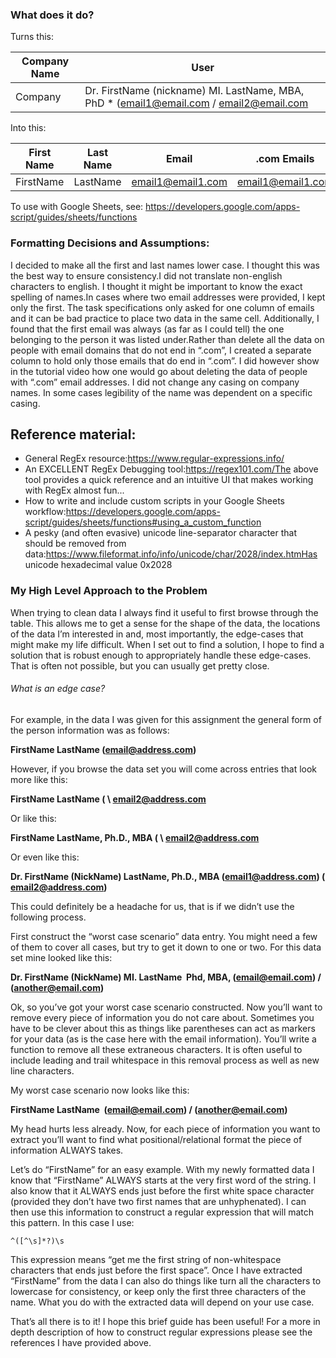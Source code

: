 ### What does it do?

Turns this:

| Company Name | User                                                         |
| ------------ | ------------------------------------------------------------ |
| Company      | Dr. FirstName (nickname) MI. LastName, MBA, PhD * ([email1@email.com](mailto:email1@email.com) / [email2@email.com](mailto:email2@email.com) |

Into this:

| First Name | Last Name | Email                                         | .com Emails                                   | Email Host | Company Name |
| ---------- | --------- | --------------------------------------------- | --------------------------------------------- | ---------- | ------------ |
| FirstName  | LastName  | [email1@email1.com](mailto:email1@email1.com) | [email1@email1.com](mailto:email1@email1.com) | email.com  | Company      |

To use with Google Sheets, see: https://developers.google.com/apps-script/guides/sheets/functions



### Formatting Decisions and Assumptions:

I decided to make all the first and last names lower case. I thought this was the best way to ensure consistency.I did not translate non-english characters to english. I thought it might be important to know the exact spelling of names.In cases where two email addresses were provided, I kept only the first. The task specifications only asked for one column of emails and it can be bad practice to place two data in the same cell. Additionally, I found that the first email was always (as far as I could tell) the one belonging to the person it was listed under.Rather than delete all the data on people with email domains that do not end in “.com”, I created a separate column to hold only those emails that do end in “.com”. I did however show in the tutorial video how one would go about deleting the data of people with “.com” email addresses. I did not change any casing on company names. In some cases legibility of the name was dependent on a specific casing.




## Reference material:

- General RegEx resource:https://www.regular-expressions.info/
- An EXCELLENT RegEx Debugging tool:https://regex101.com/The above tool provides a quick reference and an intuitive UI that makes working with RegEx almost fun...
- How to write and include custom scripts in your Google Sheets workflow:https://developers.google.com/apps-script/guides/sheets/functions#using_a_custom_function
- A pesky (and often evasive) unicode line-separator character that should be removed from data:https://www.fileformat.info/info/unicode/char/2028/index.htmHas unicode hexadecimal value 0x2028



### My High Level Approach to the Problem

When trying to clean data I always find it useful to first browse through the table. This allows me to get a sense for the shape of the data, the locations of the data I’m interested in and, most importantly, the edge-cases that might make my life difficult. When I set out to find a solution, I hope to find a solution that is robust enough to appropriately handle these edge-cases. That is often not possible, but you can usually get pretty close. 



###### What is an edge case?

For example, in the data I was given for this assignment the general form of the person information was as follows:

**FirstName LastName ([email@address.com](mailto:email@address.com))**

However, if you browse the data set you will come across entries that look more like this:

**FirstName LastName ( \ [email2@address.com](mailto:email2@address.com)**

Or like this:

**FirstName LastName, Ph.D., MBA ( \ [email2@address.com](mailto:email2@address.com)**

Or even like this:

**Dr. FirstName (NickName) LastName, Ph.D., MBA ([email1@address.com](mailto:email1@address.com)) ( [email2@address.com](mailto:email2@address.com))**

This could definitely be a headache for us, that is if we didn’t use the following process.

First construct the “worst case scenario” data entry. You might need a few of them to cover all cases, but try to get it down to one or two. For this data set mine looked like this:

**Dr. FirstName (NickName) MI. LastName  Phd, MBA, (email@email.com) / ([another@email.com](mailto:another@email.com))**

Ok, so you’ve got your worst case scenario constructed. Now you’ll want to remove every piece of information you do not care about. Sometimes you have to be clever about this as things like parentheses can act as markers for your data (as is the case here with the email information). You’ll write a function to remove all these extraneous characters. It is often useful to include leading and trail whitespace in this removal process as well as new line characters.

My worst case scenario now looks like this:

**FirstName LastName  (email@email.com) / ([another@email.com](mailto:another@email.com))**

My head hurts less already. Now, for each piece of information you want to extract you’ll want to find what positional/relational format the piece of information ALWAYS takes.

Let’s do “FirstName” for an easy example. With my newly formatted data I know that “FirstName” ALWAYS starts at the very first word of the string. I also know that it ALWAYS ends just before the first white space character (provided they don’t have two first names that are unhyphenated). I can then use this information to construct a regular expression that will match this pattern. In this case I use:

```
^([^\s]*?)\s
```

This expression means “get me the first string of non-whitespace characters that ends just before the first space”. Once I have extracted “FirstName” from the data I can also do things like turn all the characters to lowercase for consistency, or keep only the first three characters of the name. What you do with the extracted data will depend on your use case. 

That’s all there is to it! I hope this brief guide has been useful! For a more in depth description of how to construct regular expressions please see the references I have provided above.

 